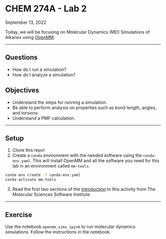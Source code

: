 # CHEM 274A - Lab 2
September 13, 2022

Today, we will be focusing on Molecular Dynamics (MD) Simulations of Alkanes using [OpenMM](https://openmm.org/documentation).

---

## Questions
- How do I run a simulation?
- How do I analyze a simulation?

## Objectives
- Understand the steps for running a simulation.
- Be able to perform analysis on properties such as bond length, angles, and torsions.
- Understand a PMF calculation.

---

## Setup
1. Clone this repo!
2. Create a `conda` environment with the needed software using the `conda-env.yaml`. This will install OpenMM and all the software you need for this lab in an environment called `mm-tools`.

```bash
conda env create -f conda-env.yaml
conda activate mm-tools
```

3. Read the first two sections of the [Introduction](https://education.molssi.org/mm-tools/01-introduction/index.html) to this activity from The Molecular Sciences Software Institute.

---

## Exercise
Use the notebook `openmm_sims.ipynb` to run molecular dynamics simulations. Follow the instructions in the notebook.